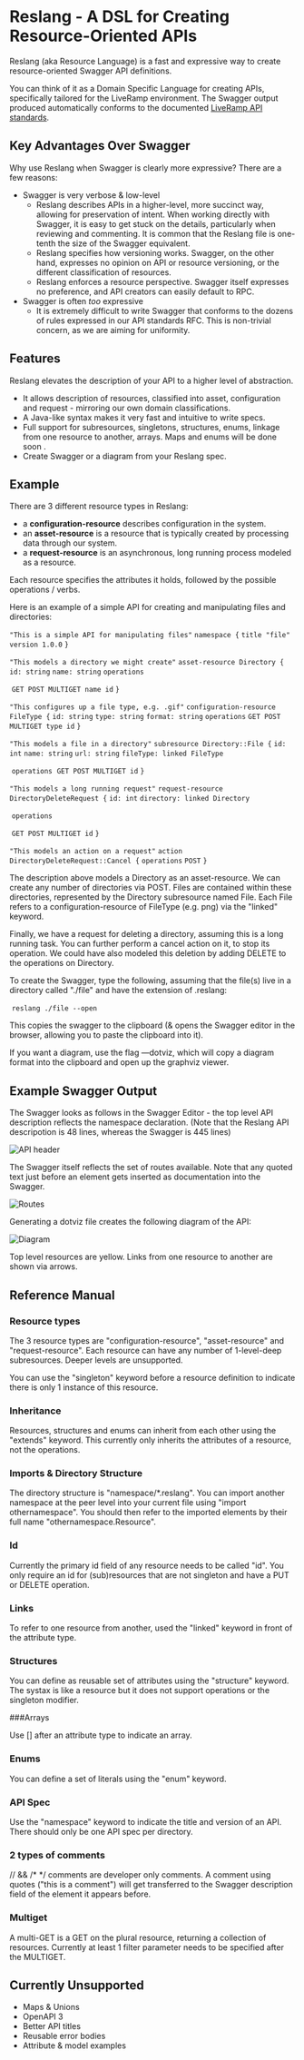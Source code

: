 # Reslang - A DSL for Creating Resource-Oriented APIs

Reslang (aka Resource Language) is a fast and expressive way to create resource-oriented Swagger API definitions.

You can think of it as a Domain Specific Language for creating APIs, specifically tailored for the LiveRamp environment. The Swagger output produced automatically conforms to the documented [LiveRamp API standards](https://docs.google.com/document/d/1HHkdHXVj8vQ4XLKlmwD5QggV0lTg08_tI9J_tF5Qe9Q/edit?usp=sharing).

## Key Advantages Over Swagger

Why use Reslang when Swagger is clearly more expressive? There are a few reasons:

- Swagger is very verbose & low-level
  - Reslang describes APIs in a higher-level, more succinct way, allowing for preservation of intent. When working directly with Swagger, it is easy to get stuck on the details, particularly when reviewing and commenting. It is common that the Reslang file is one-tenth the size of the Swagger equivalent.
  - Reslang specifies how versioning works. Swagger, on the other hand, expresses no opinion on API or resource versioning, or the different classification of resources.
  - Reslang enforces a resource perspective. Swagger itself expresses no preference, and API creators can easily default to RPC.
- Swagger is often *too* expressive
  - It is extremely difficult to write Swagger that conforms to the dozens of rules expressed in our API standards RFC. This is non-trivial concern, as we are aiming for uniformity.

## Features

Reslang elevates the description of your API to a higher level of abstraction.

- It allows description of resources, classified into asset, configuration and request - mirroring our own domain classifications.
- A Java-like syntax makes it very fast and intuitive to write specs.
- Full support for subresources, singletons, structures, enums, linkage from one resource to another, arrays. Maps and enums will be done soon .
- Create Swagger or a diagram from your Reslang spec.

## Example

There are 3 different resource types in Reslang:

- a **configuration-resource** describes configuration in the system.
- an **asset-resource** is a resource that is typically created by processing data through our system.
- a **request-resource** is an asynchronous, long running process modeled as a resource.

Each resource specifies the attributes it holds, followed by the possible operations / verbs.

Here is an example of a simple API for creating and manipulating files and directories:

`"This is a simple API for manipulating files"`
`namespace {`
	`title "file"`
	`version 1.0.0`
`}`

`"This models a directory we might create"`
`asset-resource Directory {`
	`id: string`
	`name: string`
	`operations`

​		`GET POST MULTIGET name id`
`}`

`"This configures up a file type, e.g. .gif"`
`configuration-resource FileType {`
	`id: string`
	`type: string`
	`format: string`
	`operations`
		`GET POST MULTIGET type id`
`}`

`"This models a file in a directory"`
`subresource Directory::File {`
	`id: int`
	`name: string`
	`url: string`
	`fileType: linked FileType`

​	`operations`
​		`GET POST MULTIGET id`
`}`

`"This models a long running request"`
`request-resource DirectoryDeleteRequest {`
	`id: int`
	`directory: linked Directory`

​	`operations`

​		`GET POST MULTIGET id`
`}`

`"This models an action on a request"`
`action DirectoryDeleteRequest::Cancel {`
	`operations`
		`POST`
`}`

The description above models a Directory as an asset-resource. We can create any number of directories via POST. Files are contained within these directories, represented by the Directory subresource named File. Each File refers to a configuration-resource of FileType (e.g. png) via the "linked" keyword.

Finally, we have a request for deleting a directory, assuming this is a long running task. You can further perform a cancel action on it, to stop its operation. We could have also modeled this deletion by adding DELETE to the operations on Directory.

To create the Swagger, type the following, assuming that the file(s) live in a directory called "./file" and have the extension of .reslang:

​	`reslang ./file --open`

This copies the swagger to the clipboard (& opens the Swagger editor in the browser, allowing you to paste the clipboard into it).

If you want a diagram, use the flag —dotviz, which will copy a diagram format into the clipboard and open up the graphviz viewer.

## Example Swagger Output

The Swagger looks as follows in the Swagger Editor - the top level API description reflects the namespace declaration. (Note that the Reslang API descripotion is 48 lines, whereas the Swagger is 445 lines)

![API header](./api.png)

The Swagger itself reflects the set of routes available. Note that any quoted text just before an element gets inserted as documentation into the Swagger.

![Routes](./swagger.png)

Generating a dotviz file creates the following diagram of the API:

![Diagram](./dotviz.png)

Top level resources are yellow. Links from one resource to another are shown via arrows.

## Reference Manual

### Resource types

The 3 resource types are "configuration-resource", "asset-resource" and "request-resource". Each resource can have any number of 1-level-deep subresources. Deeper levels are unsupported.

You can use the "singleton" keyword before a resource definition to indicate there is only 1 instance of this resource.

### Inheritance

Resources, structures and enums can inherit from each other using the "extends" keyword. This currently only inherits the attributes of a resource, not the operations.

### Imports & Directory Structure

The directory structure is "namespace/*.reslang". You can import another namespace  at the peer level into your current file using "import othernamespace". You should then refer to the imported elements by their full name "othernamespace.Resource".

### Id

Currently the primary id field of any resource needs to be called "id". You only require an id for (sub)resources that are not singleton and have a PUT or DELETE operation.

### Links

To refer to one resource from another, used the "linked" keyword in front of the attribute type.

### Structures

You can define as reusable set of attributes using the "structure" keyword. The systax is like a resource but it does not support operations or the singleton modifier.

###Arrays

Use [] after an attribute type to indicate an array.

### Enums

You can define a set of literals using the "enum" keyword.

### API Spec

Use the "namespace" keyword to indicate the title and version of an API. There should only be one API spec per directory.

### 2 types of comments

// && /* */ comments are developer only comments. A comment using quotes ("this is a comment") will get transferred to the Swagger description field of the element it appears before.

### Multiget

A multi-GET is a GET on the plural resource, returning a collection of resources. Currently at least 1 filter parameter needs to be specified after the MULTIGET.

## Currently Unsupported

- Maps & Unions
- OpenAPI 3
- Better API titles
- Reusable error bodies
- Attribute & model examples
